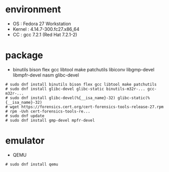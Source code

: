 # environment

* OS : Fedora 27 Workstation
* Kernel : 4.14.7-300.fc27.x86_64
* CC : gcc 7.2.1 (Red Hat 7.2.1-2)

# package

* binutils bison flex gcc libtool make patchutils libiconv libgmp-devel libmpfr-devel nasm glibc-devel

```
# sudo dnf install binutils bison flex gcc libtool make patchutils
# sudo dnf install glibc-devel glibc-static binutils-m32r-... gcc-m32r-...
# sudo dnf install glibc-devel(%{__isa_name}-32) glibc-static(%{__isa_name}-32)
# wget https://forensics.cert.org/cert-forensics-tools-release-27.rpm
# rpm -Uvh cert-forensics-tools-re...
# sudo dnf update
# sudo dnf install gmp-devel mpfr-devel
```

# emulator

* QEMU

```
# sudo dnf install qemu
```
